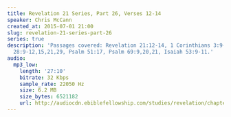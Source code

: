 ```yaml
---
title: Revelation 21 Series, Part 26, Verses 12-14
speaker: Chris McCann
created_at: 2015-07-01 21:00
slug: revelation-21-series-part-26
series: true
description: 'Passages covered: Revelation 21:12-14, 1 Corinthians 3:9-11, Exodus
  28:9-12,15,21,29, Psalm 51:17, Psalm 69:9,20,21, Isaiah 53:9-11.'
audio:
  mp3_low:
    length: '27:10'
    bitrate: 32 Kbps
    sample_rate: 22050 Hz
    size: 6.2 MB
    size_bytes: 6521182
    url: http://audiocdn.ebiblefellowship.com/studies/revelation/chapter-21/2015.07.01_McCann_-_Revelation_21_Series_Part_26.mp3
---
```

